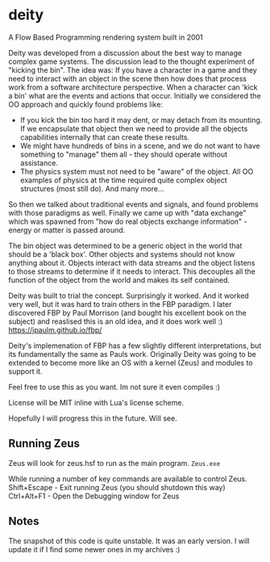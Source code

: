 # deity
A Flow Based Programming rendering system built in 2001

Deity was developed from a discussion about the best way to manage complex game systems. The discussion lead to the thought experiment of "kicking the bin". The idea was: If you have a character in a game and they need to interact with an object in the scene then how does that process work from a software architecture perspective. When a character can 'kick a bin' what are the events and actions that occur. Initially we considered the OO approach and quickly found problems like:
- If you kick the bin too hard it may dent, or may detach from its mounting. If we encapsulate that object then we need to provide all the objects capabilities internally that can create these results.
- We might have hundreds of bins in a scene, and we do not want to have something to "manage" them all - they should operate without assistance.
- The physics system must not need to be "aware" of the object. All OO examples of physics at the time required quite complex object structures (most still do). 
And many more...

So then we talked about traditional events and signals, and found problems with those paradigms as well. Finally we came up with "data exchange" which was spawned from "how do real objects exchange information" - energy or matter is passed around. 

The bin object was determined to be a generic object in the world that should be a 'black box'. Other objects and systems should not know anything about it. Objects interact with data streams and the object listens to those streams to determine if it needs to interact. This decouples all the function of the object from the world and makes its self contained.

Deity was built to trial the concept. Surprisingly it worked. And it worked very well, but it was hard to train others in the FBP paradigm. I later discovered FBP by Paul Morrison (and bought his excellent book on the subject) and reaslised this is an old idea, and it does work well :)
https://jpaulm.github.io/fbp/

Deity's implemenation of FBP has a few slightly different interpretations, but its fundamentally the same as Pauls work. Originally Deity was going to be extended to become more like an OS with a kernel (Zeus) and modules to support it. 

Feel free to use this as you want. Im not sure it even compiles :)

License will be MIT inline with Lua's license scheme. 

Hopefully I will progress this in the future. Will see.


## Running Zeus
Zeus will look for zeus.hsf to run as the main program. 
```Zeus.exe```

While running a number of key commands are available to control Zeus.
Shift+Escape - Exit running Zeus (you should shutdown this way)
Ctrl+Alt+F1  - Open the Debugging window for Zeus

## Notes
The snapshot of this code is quite unstable. It was an early version. I will update it if I find some newer ones in my archives :)
